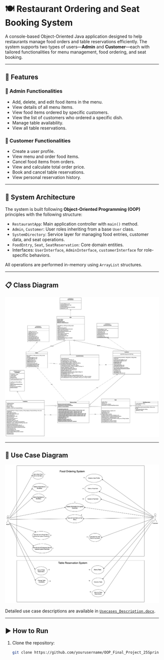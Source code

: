 # 🍽️ Restaurant Ordering and Seat Booking System

A console-based Object-Oriented Java application designed to help restaurants manage food orders and table reservations efficiently. The system supports two types of users—**Admin** and **Customer**—each with tailored functionalities for menu management, food ordering, and seat booking.

---

## 📌 Features

### 👤 Admin Functionalities
- Add, delete, and edit food items in the menu.
- View details of all menu items.
- View food items ordered by specific customers.
- View the list of customers who ordered a specific dish.
- Manage table availability.
- View all table reservations.

### 🙋 Customer Functionalities
- Create a user profile.
- View menu and order food items.
- Cancel food items from orders.
- View and calculate total order price.
- Book and cancel table reservations.
- View personal reservation history.

---

## 🧱 System Architecture

The system is built following **Object-Oriented Programming (OOP)** principles with the following structure:

- `RestaurantApp`: Main application controller with `main()` method.
- `Admin`, `Customer`: User roles inheriting from a base `User` class.
- `SystemDirectory`: Service layer for managing food entries, customer data, and seat operations.
- `FoodEntry`, `Seat`, `SeatReservation`: Core domain entities.
- Interfaces: `UserInterface`, `AdminInterface`, `customerInterface` for role-specific behaviors.

All operations are performed in-memory using `ArrayList` structures.

---

## 📋 Class Diagram

![Class Diagram](./OOP_Final_Project_Class_Diagram.drawio.png)

---

## 🧾 Use Case Diagram

![Use Case Diagram](./OOP_Final_Project_Usecase_Diagram.drawio.png)

Detailed use case descriptions are available in [`Usecases_Description.docx`](./Usecases_Description.docx).

---

## ▶️ How to Run

1. Clone the repository:
   ```bash
   git clone https://github.com/yourusername/OOP_Final_Project_25Spring.git
